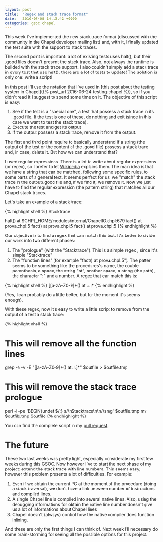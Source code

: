 ```yaml
---
layout: post
title:  "Regex and stack trace format"
date:   2016-07-08 14:15:42 +0200
categories: gsoc chapel
---
```


This week I've implemented the new stack trace format (discussed with the community in the Chapel developer mailing list) and, with it, I finally updated the test suite with the support to stack traces.<!--more-->

The second point is important: a lot of existing tests uses halt(), but their .good files doesn't present the stack trace. Also, not always the runtime is builded with the stack trace support. I also couldn't simply add a stack trace in every test that use halt(): there are a lot of tests to update! The solution is only one: write a script!

In this post I'll use the notation that I've used in [this post about the testing system in Chapel]({% post_url 2016-06-24-testing-chapel %}), so if you didn't read it I suggest to spend some time on it. The objective of this script is easy:

1. See if the test is a "special one", a test that possess a stack trace in its .good file. If the test is one of these, do nothing and exit (since in this case we want to test the stack trace). 
1. Execute the test and get its output
2. If the output possess a stack trace, remove it from the output.

The first and third point require to basically understand if a string (the output of the test or the content of the .good file) possess a stack trace and, in case, delete it. But how we can understand that? 

I used regular expressions. There is a lot to write about regular expressions (or regex), so I prefer to let [Wikipedia](https://en.wikipedia.org/wiki/Regular_expression) explains them. The main idea is that we have a string that can be matched, following some specific rules, to some parts of a general text. It seems perfect for us: we "match" the stack trace in the output/.good file and, if we find it, we remove it. Now we just have to find the regular expression (the pattern string) that matches all our Chapel stack traces.

Let's take an example of a stack trace:

{% highlight shell %}
Stacktrace

halt() at $CHPL_HOME/modules/internal/ChapelIO.chpl:679
fact() at prova.chpl:5
fact() at prova.chpl:5
fact() at prova.chpl:5
{% endhighlight %}

Our objective is to find a regex that can match this text. It's better to divide our work into two different phases:

1. The "prologue" (with the "Stacktrace"). This is a simple regex , since it's simple "Stacktrace"
2. The "function lines" (for example "fact() at prova.chpl:5"). The patter seems to be something like the procedures's name, the double parenthesis, a space, the string "at", another space, a string (the path), the character ":" and a number. A regex that can match this is:

{% highlight shell %}
[[a-zA-Z0-9]+\(\) at .*:.*]*
{% endhighlight %}

(Yes, I can probably do a little better, but for the moment it's seems enough).

With these regex, now it's easy to write a little script to remove from the output of a test a stack trace:

{% highlight shell %}
# This will remove all the function lines
grep -a -v -E "[[a-zA-Z0-9]+\(\) at .*:.*]*" $outfile > $outfile.tmp
# This will remove the stack trace prologue
perl -i -pe 'BEGIN{undef $/;} s/\nStacktrace\n\n//smg' $outfile.tmp
mv $outfile.tmp $outfile
{% endhighlight %}

You can find the complete script in my [pull request](https://github.com/chapel-lang/chapel/pull/4125).

# The future

These two last weeks was pretty light, especially considerate my first few weeks during this GSOC. Now however I've to start the next phase of my project: extend the stack trace with line numbers. This seems easy, however this problem presents a lot of difficulties. For example:

1. Even if we obtain the current PC at the moment of the procedure (doing a stack traversal), we don't have a link between number of instructions and compiled lines.
2. A single Chapel line is compiled into several native lines. Also, using the debugging informations for obtain the native line number doesn't give us a lot of informations about Chapel lines
3. Chapel doesn't (always) control how the native compiler does function inlining.

And these are only the first things I can think of. Next week I'll necessary do some brain-storming for seeing all the possible options for this project.